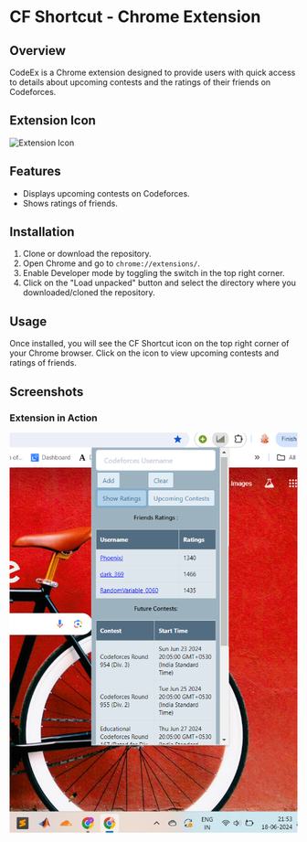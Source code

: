 # CF Shortcut - Chrome Extension

## Overview
CodeEx is a Chrome extension designed to provide users with quick access to details about upcoming contests and the ratings of their friends on Codeforces.
## Extension Icon
![Extension Icon](CF_Shortcut-main\icon.png)

## Features
- Displays upcoming contests on Codeforces.
- Shows ratings of friends.

## Installation
1. Clone or download the repository.
2. Open Chrome and go to `chrome://extensions/`.
3. Enable Developer mode by toggling the switch in the top right corner.
4. Click on the "Load unpacked" button and select the directory where you downloaded/cloned the repository.

## Usage
Once installed, you will see the CF Shortcut icon on the top right corner of your Chrome browser. Click on the icon to view upcoming contests and ratings of friends.

## Screenshots
### Extension in Action
![Extension in Action](cf_shortcut.png)

